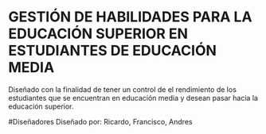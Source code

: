 # GESTIÓN DE HABILIDADES PARA LA EDUCACIÓN SUPERIOR EN ESTUDIANTES DE EDUCACIÓN MEDIA

Diseñado con la finalidad de tener un control de el rendimiento de los estudiantes que se encuentran en educación media y desean pasar hacia la educación superior. 



#Diseñadores 
Diseñado por: Ricardo, Francisco, Andres
